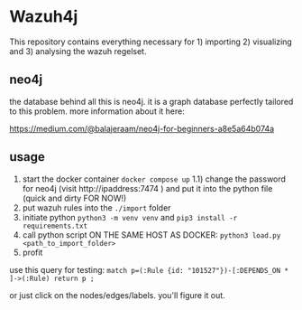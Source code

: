# Wazuh4j
This repository contains everything necessary for 1) importing 2) visualizing and 3) analysing the wazuh regelset.  

## neo4j
the database behind all this is neo4j. it is a graph database perfectly tailored to this problem. more information about it here: 

https://medium.com/@balajeraam/neo4j-for-beginners-a8e5a64b074a


## usage
1) start the docker container `docker compose up`
    1.1) change the password for neo4j (visit http://ipaddress:7474 ) and put it into the python file (quick and dirty FOR NOW!)
2) put wazuh rules into the `./import` folder 
3) initiate python `python3 -m venv venv` and `pip3 install -r requirements.txt` 
4) call python script ON THE SAME HOST AS DOCKER: `python3 load.py <path_to_import_folder>` 
5) profit 


use this query for testing: ` match p=(:Rule {id: "101527"})-[:DEPENDS_ON * ]->(:Rule) return p ; `

or just click on the nodes/edges/labels. you'll figure it out. 